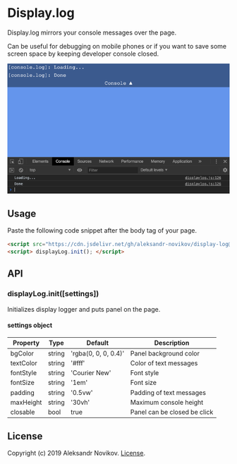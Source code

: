 # Display.log

Display.log mirrors your console messages over the page.

Can be useful for debugging on mobile phones or if you want to save some screen space by keeping developer console closed.

![Screenshot](/screen.png)

## Usage

Paste the following code snippet after the body tag of your page.

```html
<script src="https://cdn.jsdelivr.net/gh/aleksandr-novikov/display-log@1.1.1/dist/displaylog.min.js"></script>
<script> displayLog.init(); </script>
```

## API

### displayLog.init([settings])

Initializes display logger and puts panel on the page.

#### settings object
| Property  	| Type   	| Default              	| Description                  	|
|-----------	|--------	|----------------------	|------------------------------	|
| bgColor   	| string 	| 'rgba(0, 0, 0, 0.4)' 	| Panel background color       	|
| textColor 	| string 	| '#fff'               	| Color of text messages       	|
| fontStyle  	| string 	| 'Courier New'         | Font style                   	|
| fontSize  	| string 	| '1em'                	| Font size                    	|
| padding   	| string 	| '0.5vw'              	| Padding of text messages     	|
| maxHeight 	| string 	| '30vh'               	| Maximum console height       	|
| closable  	| bool   	| true                 	| Panel can be closed be click 	|

## License

Copyright (c) 2019 Aleksandr Novikov. [License](./LICENSE).
